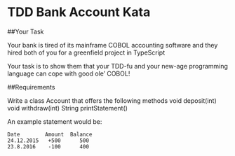 # TDD Bank Account Kata

##Your Task

Your bank is tired of its mainframe COBOL accounting software and they hired both of you for a greenfield project in TypeScript


Your task is to show them that your TDD-fu and your new-age programming language can cope with good ole’ COBOL!

##Requirements

Write a class Account that offers the following methods void deposit(int) void withdraw(int) String printStatement()

An example statement would be:

    Date        Amount  Balance
    24.12.2015   +500      500
    23.8.2016    -100      400
